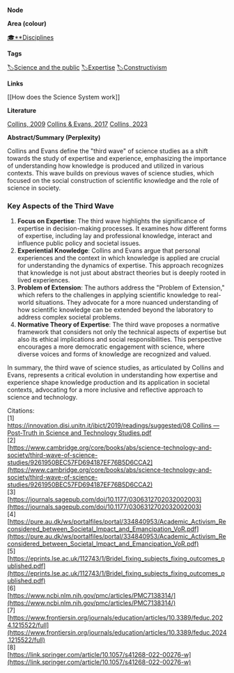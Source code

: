 **Node**

**Area (colour)**

[🎓**Disciplines](https://lean-sphynx-49b.notion.site/Disciplines-72ba770b397c4f34aed13a10d8d0cc3e?pvs=21)

**Tags**

[🏷️Science and the public](https://lean-sphynx-49b.notion.site/Science-and-the-public-0e97862561e84379a6fa9cf93b90ab2b?pvs=21) [🏷️Expertise](https://lean-sphynx-49b.notion.site/Expertise-ede1853057274e1b81d6516e2639ce23?pvs=21) [🏷️Constructivism](https://lean-sphynx-49b.notion.site/Constructivism-95adbc987e1949219fba879ca6814a55?pvs=21)

**Links**

[[How does the Science System work]]

**Literature**

[Collins, 2009](https://lean-sphynx-49b.notion.site/Collins-2009-bfe2475dcf1d44d38af0a1c88cd810a3?pvs=21) [Collins & Evans, 2017](https://lean-sphynx-49b.notion.site/Collins-Evans-2017-9ce41ced6dbf4c1c8dc472a5dfa9bdee?pvs=21) [Collins, 2023](https://lean-sphynx-49b.notion.site/Collins-2023-c9c261c8c23349c89e8363bd552564a3?pvs=21)

**Abstract/Summary (Perplexity)**

Collins and Evans define the "third wave" of science studies as a shift towards the study of expertise and experience, emphasizing the importance of understanding how knowledge is produced and utilized in various contexts. This wave builds on previous waves of science studies, which focused on the social construction of scientific knowledge and the role of science in society.

### Key Aspects of the Third Wave

1. **Focus on Expertise**: The third wave highlights the significance of expertise in decision-making processes. It examines how different forms of expertise, including lay and professional knowledge, interact and influence public policy and societal issues.
2. **Experiential Knowledge**: Collins and Evans argue that personal experiences and the context in which knowledge is applied are crucial for understanding the dynamics of expertise. This approach recognizes that knowledge is not just about abstract theories but is deeply rooted in lived experiences.
3. **Problem of Extension**: The authors address the "Problem of Extension," which refers to the challenges in applying scientific knowledge to real-world situations. They advocate for a more nuanced understanding of how scientific knowledge can be extended beyond the laboratory to address complex societal problems.
4. **Normative Theory of Expertise**: The third wave proposes a normative framework that considers not only the technical aspects of expertise but also its ethical implications and social responsibilities. This perspective encourages a more democratic engagement with science, where diverse voices and forms of knowledge are recognized and valued.

In summary, the third wave of science studies, as articulated by Collins and Evans, represents a critical evolution in understanding how expertise and experience shape knowledge production and its application in societal contexts, advocating for a more inclusive and reflective approach to science and technology.

Citations:  
[1]  
[https://innovation.disi.unitn.it/ibict/2019/readings/suggested/08 Collins — Post-Truth in Science and Technology Studies.pdf](https://innovation.disi.unitn.it/ibict/2019/readings/suggested/08%20Collins%20%E2%80%94%20Post-Truth%20in%20Science%20and%20Technology%20Studies.pdf)  
[2]  
[https://www.cambridge.org/core/books/abs/science-technology-and-society/third-wave-of-science-studies/9261950BEC57FD694187EF76B5D6CCA2](https://www.cambridge.org/core/books/abs/science-technology-and-society/third-wave-of-science-studies/9261950BEC57FD694187EF76B5D6CCA2)  
[3]  
[https://journals.sagepub.com/doi/10.1177/0306312702032002003](https://journals.sagepub.com/doi/10.1177/0306312702032002003)  
[4]  
[https://pure.au.dk/ws/portalfiles/portal/334840953/Academic_Activism_Reconsidered_between_Societal_Impact_and_Emancipation_VoR.pdf](https://pure.au.dk/ws/portalfiles/portal/334840953/Academic_Activism_Reconsidered_between_Societal_Impact_and_Emancipation_VoR.pdf)  
[5]  
[https://eprints.lse.ac.uk/112743/1/Bridel_fixing_subjects_fixing_outcomes_published.pdf](https://eprints.lse.ac.uk/112743/1/Bridel_fixing_subjects_fixing_outcomes_published.pdf)  
[6]  
[https://www.ncbi.nlm.nih.gov/pmc/articles/PMC7138314/](https://www.ncbi.nlm.nih.gov/pmc/articles/PMC7138314/)  
[7]  
[https://www.frontiersin.org/journals/education/articles/10.3389/feduc.2024.1215522/full](https://www.frontiersin.org/journals/education/articles/10.3389/feduc.2024.1215522/full)  
[8]  
[https://link.springer.com/article/10.1057/s41268-022-00276-w](https://link.springer.com/article/10.1057/s41268-022-00276-w)